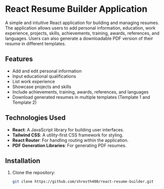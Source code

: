 # React Resume Builder Application

A simple and intuitive React application for building and managing resumes. The application allows users to add personal information, education, work experience, projects, skills, achievements, training, awards, references, and languages. Users can also generate a downloadable PDF version of their resume in different templates.

## Features

- Add and edit personal information
- Input educational qualifications
- List work experience
- Showcase projects and skills
- Include achievements, training, awards, references, and languages
- Download generated resumes in multiple templates (Template 1 and Template 2)

## Technologies Used

- **React**: A JavaScript library for building user interfaces.
- **Tailwind CSS**: A utility-first CSS framework for styling.
- **React Router**: For handling routing within the application.
- **PDF Generation Libraries**: For generating PDF resumes.

## Installation

1. Clone the repository:

   ```bash
   git clone https://github.com/shresth400/react-resume-builder.git
   ```

